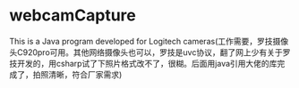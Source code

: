 # webcamCapture
This is a Java program developed for Logitech cameras(工作需要，罗技摄像头C920pro可用。其他网络摄像头也可以，罗技是uvc协议，翻了网上少有关于罗技开发的，用csharp试了下照片格式改不了，很糊。后面用java引用大佬的库完成了，拍照清晰，符合厂家需求)
